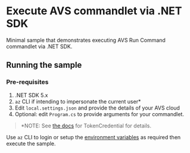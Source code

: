 # Execute AVS commandlet via .NET SDK
Minimal sample that demonstrates executing AVS Run Command commandlet via .NET SDK.

## Running the sample

### Pre-requisites
1. .NET SDK 5.x
1. `az` CLI if intending to impersonate the current user*
1. Edit `local.settings.json` and provide the details of your AVS cloud
1. Optional: edit `Program.cs` to provide arguments for your commandlet.
> *NOTE: See [the docs](https://docs.microsoft.com/en-us/dotnet/api/azure.identity.defaultazurecredential?view=azure-dotnet) for TokenCredential for details.

Use `az` CLI to login or setup the [environment variables](https://docs.microsoft.com/en-us/dotnet/api/azure.identity.environmentcredential?view=azure-dotnet) as required then execute the sample.

